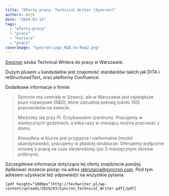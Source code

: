 ```yaml
---
title: "Oferta pracy: Technical Writer (Syncron)"
authors: mojk
date: "2019-03-13"
tags:
  - "oferty-pracy"
  - "praca"
  - "kariera"
  - "praca"
coverImage: "Syncron-Logo_RGB_no-Reg2.png"
---
```


[Syncron](https://www.syncron.com/) szuka Technical Writera do pracy w
Warszawie.

<!--truncate-->

Dużym plusem u kandydatów jest znajomość standardów takich jak DITA i
reStructuredText, oraz platformy Confluence.

Dodatkowe informacje o firmie:

> Syncron ma centralę w Szwecji, ale w Warszawie jest największe biuro rozwojowe
> (R&D), które zatrudnia połowę (około 150) pracowników na świecie.
>
> Mieścimy się przy Pl. Grzybowskim (centrum). Pracujemy w elastycznych
> godzinach, a kilka razy w miesiącu można pracować z domu.
>
> Atmosfera w biurze jest przyjazna i nieformalna (model skandynawski),
> pracujemy w płaskiej strukturze. Oferujemy wyłącznie umowę o pracę na czas
> nieokreślony (po 3-miesięcznym okresie próbnym).

Szczegółowe informacje dotyczące tej oferty znajdziecie poniżej. Aplikować
możecie pisząc na adres [rekrutacja@syncron.com](mailto:rekrutacja@syncron.com).
Pod tym adresem uzyskacie też odpowiedzi na wszystkie pytania.

`[pdf height="1000px"]http://techwriter.pl/wp-content/uploads/2019/03/Syncron_Technical_Writer.pdf[/pdf]`
